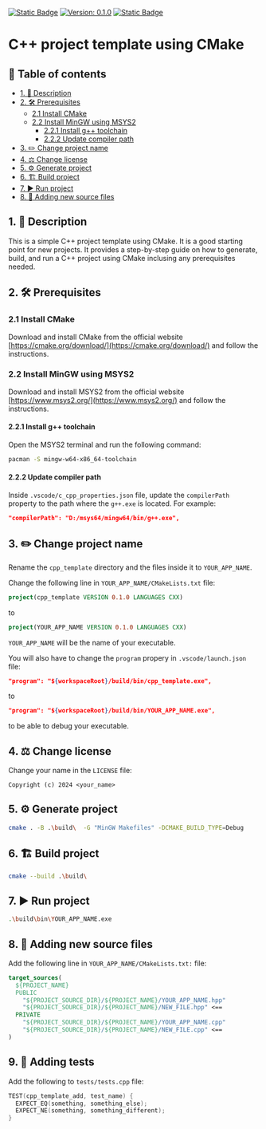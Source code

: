 [![Static Badge](https://img.shields.io/badge/Language-C++20-blue?logo=c%2B%2B&logoColor=blue)](https://isocpp.org/)
[![Version: 0.1.0](https://img.shields.io/badge/Version-0.1.0-red?logo=git)](https://github.com/KabelitzJ/sandbox/releases/tag/v0.1.0)
[![Static Badge](https://img.shields.io/badge/License-MIT-green?logo=opensourceinitiative&logoColor=green)](https://opensource.org/licenses/MIT)

# C++ project template using CMake

## 📑 Table of contents
- [1. 📄 Description](#1--description)
- [2. 🛠️ Prerequisites](#2-️-prerequisites)
  - [2.1 Install CMake](#21-install-cmake)
  - [2.2 Install MinGW using MSYS2](#22-install-mingw-using-msys2)
    - [2.2.1 Install g++ toolchain](#221-install-g-toolchain)
    - [2.2.2 Update compiler path](#222-update-compiler-path)
- [3. ✏️ Change project name](#3-️-change-project-name)
- [4. ⚖️ Change license](#4-️-change-license)
- [5. ⚙️ Generate project](#5-️-generate-project)
- [6. 🏗️ Build project](#6-️-build-project)
- [7. ▶️ Run project](#7-️-run-project)
- [8. 📁 Adding new source files](#8--adding-new-source-files)

## 1. 📄 Description

This is a simple C++ project template using CMake. It is a good starting point for new projects.
It provides a step-by-step guide on how to generate, build, and run a C++ project using CMake inclusing any prerequisites needed.

## 2. 🛠️ Prerequisites 

### 2.1 Install CMake

Download and install CMake from the official website [https://cmake.org/download/](https://cmake.org/download/) and follow the instructions.

### 2.2 Install MinGW using MSYS2

Download and install MSYS2 from the official website [https://www.msys2.org/](https://www.msys2.org/) and follow the instructions.

#### 2.2.1 Install g++ toolchain

Open the MSYS2 terminal and run the following command:

```bash
pacman -S mingw-w64-x86_64-toolchain
```

#### 2.2.2 Update compiler path

Inside `.vscode/c_cpp_properties.json` file, update the `compilerPath` property to the path where the `g++.exe` is located. For example:

```json
"compilerPath": "D:/msys64/mingw64/bin/g++.exe",
```

## 3. ✏️ Change project name

Rename the `cpp_template` directory and the files inside it to `YOUR_APP_NAME`.

Change the following line in `YOUR_APP_NAME/CMakeLists.txt` file:

```cmake
project(cpp_template VERSION 0.1.0 LANGUAGES CXX)
```
to

```cmake
project(YOUR_APP_NAME VERSION 0.1.0 LANGUAGES CXX)
```

`YOUR_APP_NAME` will be the name of your executable.

You will also have to change the `program` propery in `.vscode/launch.json` file:

```json
"program": "${workspaceRoot}/build/bin/cpp_template.exe",
```

to

```json
"program": "${workspaceRoot}/build/bin/YOUR_APP_NAME.exe",
```

to be able to debug your executable.

## 4. ⚖️ Change license

Change your name in the `LICENSE` file:

```text
Copyright (c) 2024 <your_name>
```

## 5. ⚙️ Generate project

```bash
cmake . -B .\build\  -G "MinGW Makefiles" -DCMAKE_BUILD_TYPE=Debug
```

## 6. 🏗️ Build project

```bash
cmake --build .\build\
```

## 7. ▶️ Run project

```bash
.\build\bin\YOUR_APP_NAME.exe
```

## 8. 📁 Adding new source files

Add the following line in `YOUR_APP_NAME/CMakeLists.txt:` file:

```cmake
target_sources(
  ${PROJECT_NAME}
  PUBLIC
    "${PROJECT_SOURCE_DIR}/${PROJECT_NAME}/YOUR_APP_NAME.hpp"
    "${PROJECT_SOURCE_DIR}/${PROJECT_NAME}/NEW_FILE.hpp" <==
  PRIVATE
    "${PROJECT_SOURCE_DIR}/${PROJECT_NAME}/YOUR_APP_NAME.cpp"
    "${PROJECT_SOURCE_DIR}/${PROJECT_NAME}/NEW_FILE.cpp" <==
)
```

## 9. 📝 Adding tests

Add the following to `tests/tests.cpp` file:

```cpp
TEST(cpp_template_add, test_name) {
  EXPECT_EQ(something, something_else);
  EXPECT_NE(something, something_different);
}
```
